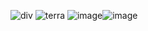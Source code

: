 ![div](https://i.imgur.com/n1oCvyI.png)
   ![terra](https://i.imgur.com/uV72TeM.png)
![image](https://github.com/user-attachments/assets/6a74923f-edc4-4fc4-9a1f-9b9e3b3e07bf)![image](https://github.com/user-attachments/assets/8b6886a1-973f-40f5-81d8-e0a1942cf5b2)
